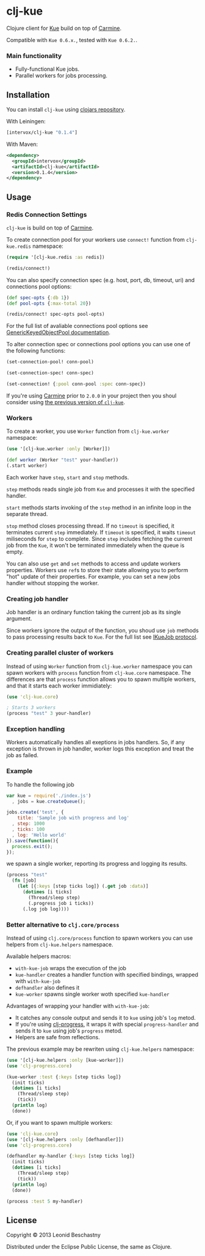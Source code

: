 clj-kue
=======

Clojure client for [Kue](http://learnboost.github.io/kue/) build on top of [Carmine](https://github.com/ptaoussanis/carmine).

Compatible with `Kue 0.6.x.`, tested with `Kue 0.6.2.`.

### Main functionality

 * Fully-functional Kue jobs.
 * Parallel workers for jobs processing.

## Installation

You can install `clj-kue` using [clojars repository](https://clojars.org/intervox/clj-kue).

With Leiningen:

```Clojure
[intervox/clj-kue "0.1.4"]
```

With Maven:

```xml
<dependency>
  <groupId>intervox</groupId>
  <artifactId>clj-kue</artifactId>
  <version>0.1.4</version>
</dependency>
```

## Usage

### Redis Connection Settings

`clj-kue` is build on top of [Carmine](https://github.com/ptaoussanis/carmine).

To create connection pool for your workers use `connect!` function from `clj-kue.redis` namespace:

```Clojure
(require '[clj-kue.redis :as redis])

(redis/connect!)
```

You can also specify connection spec (e.g. host, port, db, timeout, uri) and connections pool options:

```Clojure
(def spec-opts {:db 1})
(def pool-opts {:max-total 20})

(redis/connect! spec-opts pool-opts)
```

For the full list of avaliable connections pool options see [GenericKeyedObjectPool documentation](http://commons.apache.org/proper/commons-pool/apidocs/org/apache/commons/pool/impl/GenericKeyedObjectPool.html).

To alter connection spec or connections pool options you can use one of the following functions:

```Clojure
(set-connection-pool! conn-pool)
```

```Clojure
(set-connection-spec! conn-spec)
```

```Clojure
(set-connection! {:pool conn-pool :spec conn-spec})
```

If you're using [Carmine](https://github.com/ptaoussanis/carmine) prior to `2.0.0` in your project then you shoul consider using [the previous version of `clj-kue`](https://github.com/Intervox/clj-kue/tree/8a8e1a1c5a38f34f0478e33334327f428753df74#installation).

### Workers

To create a worker, you use `Worker` function from `clj-kue.worker` namespace:

```Clojure
(use '[clj-kue.worker :only [Worker]])

(def worker (Worker "test" your-handler))
(.start worker)
```

Each worker have `step`, `start` and `stop` methods.

`step` methods reads single job from `Kue` and processes it with the specified handler.

`start` methods starts invoking of the `step` method in an infinite loop in the separate thread.

`stop` method closes processing thread. If no `timeout` is specified, it terminates current `step` immediately. If `timeout` is specified, it waits `timeout` miliseconds for `step` to complete. Since `step` includes fetching the current job from the `Kue`, it won't be terminated immediately when the queue is empty.

You can also use `get` and `set` methods to access and update workers properties. Workers use `ref`s to store their state allowing you to perform "hot" update of their properties. For example, you can set a new jobs handler without stopping the worker.

### Creating job handler

Job handler is an ordinary function taking the current job as its single argument.

Since workers ignore the output of the function, you shoud use `job` methods to pass processing results back to `Kue`. For the full list see [IKueJob protocol](https://github.com/Intervox/clj-kue/blob/master/src/clj_kue/job.clj#L16).

### Creating parallel cluster of workers

Instead of using `Worker` function from `clj-kue.worker` namespace you can spawn workers with `process` function from `clj-kue.core` namespace. The differences are that `process` function allows you to spawn multiple workers, and that it starts each worker immidiately:

```Clojure
(use 'clj-kue.core)

; Starts 3 workers
(process "test" 3 your-handler)
```

### Exception handling

Workers automatically handles all exeptions in jobs handlers. So, if any exception is thrown in job handler, worker logs this exception and treat the job as failed.

### Example

To handle the following job

```js
var kue = require('./index.js')
  , jobs = kue.createQueue();

jobs.create('test', {
    title: 'Sample job with progress and log'
  , step: 1000
  , ticks: 100
  , log: 'Hello world'
}).save(function(){
  process.exit();
});
```

we spawn a single worker, reporting its progress and logging its results.

```clojure
(process "test"
  (fn [job]
    (let [{:keys [step ticks log]} (.get job :data)]
      (dotimes [i ticks]
        (Thread/sleep step)
        (.progress job i ticks))
      (.log job log))))
```

### Better alternative to `clj.core/process`

Instead of using `clj.core/process` function to spawn workers you can use helpers from `clj-kue.helpers` namespace.

Available helpers macros:

 * `with-kue-job` wraps the execution of the job
 * `kue-handler` creates a handler function with specified bindings, wrapped with `with-kue-job`
 * `defhandler` also defines it
 * `kue-worker` spawns single worker woth specified `kue-handler`

Advantages of wrapping your handler with `with-kue-job`:

 * It catches any console output and sends it to `kue` using job's `log` metod.
 * If you're using [clj-progress](https://github.com/Intervox/clj-progress), it wraps it with special `progress-handler` and sends it to `kue` using job's `progress` metod.
 * Helpers are safe from reflections.

The previous example may be rewriten using `clj-kue.helpers` namespace:

```Clojure
(use '[clj-kue.helpers :only [kue-worker]])
(use 'clj-progress.core)

(kue-worker :test {:keys [step ticks log]}
  (init ticks)
  (dotimes [i ticks]
    (Thread/sleep step)
    (tick))
  (println log)
  (done))
```

Or, if you want to spawn multiple workers:

```Clojure
(use 'clj-kue.core)
(use '[clj-kue.helpers :only [defhandler]])
(use 'clj-progress.core)

(defhandler my-handler {:keys [step ticks log]}
  (init ticks)
  (dotimes [i ticks]
    (Thread/sleep step)
    (tick))
  (println log)
  (done))

(process :test 5 my-handler)
```

## License

Copyright © 2013 Leonid Beschastny

Distributed under the Eclipse Public License, the same as Clojure.
